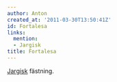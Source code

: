 ```yaml
---
author: Anton
created_at: '2011-03-30T13:50:41Z'
id: Fortalesa
links:
  mention:
  - Jargisk
title: Fortalesa
---
```


[Jargisk] fästning.

  [Jargisk]: Jargisk
